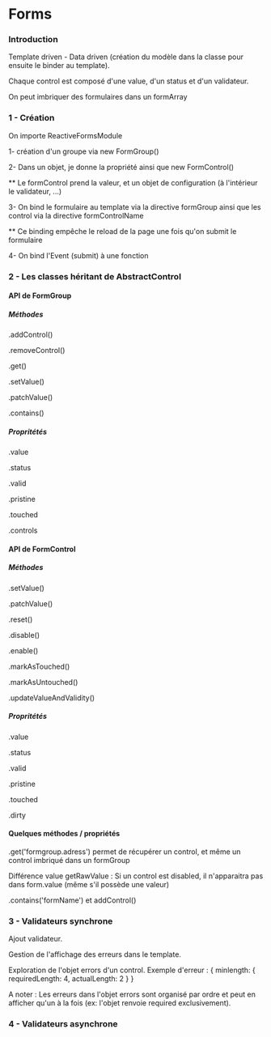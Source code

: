 # Forms

### Introduction

Template driven - Data driven (création du modèle dans la classe pour ensuite le binder au template).

Chaque control est composé d'une value, d'un status et d'un validateur.

On peut imbriquer des formulaires dans un formArray


### 1 - Création

On importe ReactiveFormsModule

1- création d'un groupe via new FormGroup()

2- Dans un objet, je donne la propriété ainsi que new FormControl()

** Le formControl prend la valeur, et un objet de configuration (à l'intérieur le validateur, ...)

3- On bind le formulaire au template via la directive formGroup ainsi que les control via la directive formControlName

** Ce binding empêche le reload de la page une fois qu'on submit le formulaire

4- On bind l'Event (submit) à une fonction


### 2 - Les classes héritant de AbstractControl

#### API de FormGroup

##### Méthodes

.addControl()

.removeControl()

.get()

.setValue()

.patchValue()

.contains()

##### Propritétés

.value

.status

.valid

.pristine

.touched

.controls


#### API de FormControl

##### Méthodes

.setValue()

.patchValue()

.reset()

.disable()

.enable()

.markAsTouched()

.markAsUntouched()

.updateValueAndValidity()

##### Propritétés

.value

.status

.valid

.pristine

.touched

.dirty


#### Quelques méthodes / propriétés

.get('formgroup.adress') permet de récupérer un control, et même un control imbriqué dans un formGroup

Différence value getRawValue : Si un control est disabled, il n'apparaitra pas dans form.value (même s'il possède une valeur)

.contains('formName') et addControl()


### 3 - Validateurs synchrone

Ajout validateur.

Gestion de l'affichage des erreurs dans le template.

Exploration de l'objet errors d'un control.
Exemple d'erreur : { minlength: { requiredLength: 4, actualLength: 2 } }

A noter : Les erreurs dans l'objet errors sont organisé par ordre et peut en afficher qu'un à la fois (ex: l'objet renvoie required exclusivement).


### 4 - Validateurs asynchrone

